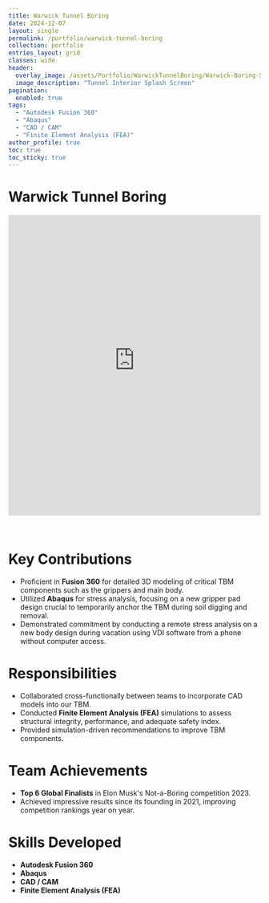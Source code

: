 ```yaml
---
title: Warwick Tunnel Boring
date: 2024-12-07
layout: single
permalink: /portfolio/warwick-tunnel-boring
collection: portfolio
entries_layout: grid
classes: wide
header:
  overlay_image: /assets/Portfolio/WarwickTunnelBoring/Warwick-Boring-Splash.jpg
  image_description: "Tunnel Interior Splash Screen"
pagination: 
  enabled: true
tags:
  - "Autodesk Fusion 360"
  - "Abaqus"
  - "CAD / CAM"
  - "Finite Element Analysis (FEA)"
author_profile: true
toc: true
toc_sticky: true
---
```

# Warwick Tunnel Boring

<iframe src="https://www.warwickboringteam.com/" 
        title="Warwick Boring Team" 
        style="border:none; width:100%; height:600px;"
        allowfullscreen>
</iframe>

&nbsp;
# Key Contributions

- Proficient in **Fusion 360** for detailed 3D modeling of critical TBM components such as the grippers and main body.
- Utilized **Abaqus** for stress analysis, focusing on a new gripper pad design crucial to temporarily anchor the TBM during soil digging and removal.
- Demonstrated commitment by conducting a remote stress analysis on a new body design during vacation using VDI software from a phone without computer access.

# Responsibilities

- Collaborated cross-functionally between teams to incorporate CAD models into our TBM.
- Conducted **Finite Element Analysis (FEA)** simulations to assess structural integrity, performance, and adequate safety index.
- Provided simulation-driven recommendations to improve TBM components.

# Team Achievements

- **Top 6 Global Finalists** in Elon Musk's Not-a-Boring competition 2023.
- Achieved impressive results since its founding in 2021, improving competition rankings year on year.

# Skills Developed

- **Autodesk Fusion 360**
- **Abaqus**
- **CAD / CAM**
- **Finite Element Analysis (FEA)**